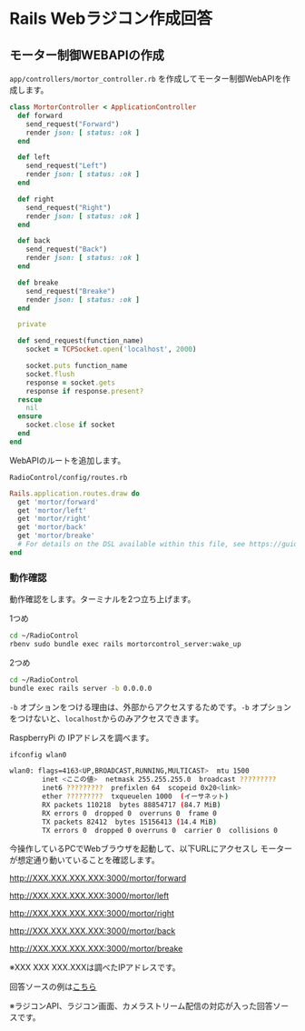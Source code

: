 # Rails Webラジコン作成回答

## モーター制御WEBAPIの作成
`app/controllers/mortor_controller.rb` を作成してモーター制御WebAPIを作成します。

```ruby
class MortorController < ApplicationController
  def forward
    send_request("Forward")
    render json: [ status: :ok ]
  end

  def left
    send_request("Left")
    render json: [ status: :ok ]
  end

  def right
    send_request("Right")
    render json: [ status: :ok ]
  end

  def back
    send_request("Back")
    render json: [ status: :ok ]
  end

  def breake
    send_request("Breake")
    render json: [ status: :ok ]
  end

  private

  def send_request(function_name)
    socket = TCPSocket.open('localhost', 2000)

    socket.puts function_name
    socket.flush
    response = socket.gets
    response if response.present?
  rescue
    nil
  ensure
    socket.close if socket
  end
end
```

WebAPIのルートを追加します。

`RadioControl/config/routes.rb`
```ruby
Rails.application.routes.draw do
  get 'mortor/forward'
  get 'mortor/left'
  get 'mortor/right'
  get 'mortor/back'
  get 'mortor/breake'
  # For details on the DSL available within this file, see https://guides.rubyonrails.org/routing.html
end
```


### 動作確認
動作確認をします。ターミナルを2つ立ち上げます。

1つめ

```bash
cd ~/RadioControl
rbenv sudo bundle exec rails mortorcontrol_server:wake_up
```

2つめ

```bash
cd ~/RadioControl
bundle exec rails server -b 0.0.0.0
```

`-b` オプションをつける理由は、外部からアクセスするためです。`-b` オプションをつけないと、`localhost`からのみアクセスできます。

RaspberryPi の IPアドレスを調べます。

```bash
ifconfig wlan0

wlan0: flags=4163<UP,BROADCAST,RUNNING,MULTICAST>  mtu 1500
        inet <ここの値>  netmask 255.255.255.0  broadcast ?????????
        inet6 ?????????  prefixlen 64  scopeid 0x20<link>
        ether ?????????  txqueuelen 1000  (イーサネット)
        RX packets 110218  bytes 88854717 (84.7 MiB)
        RX errors 0  dropped 0  overruns 0  frame 0
        TX packets 82412  bytes 15156413 (14.4 MiB)
        TX errors 0  dropped 0 overruns 0  carrier 0  collisions 0
```

今操作しているPCでWebブラウザを起動して、以下URLにアクセスし
モーターが想定通り動いていることを確認します。

http://XXX.XXX.XXX.XXX:3000/mortor/forward

http://XXX.XXX.XXX.XXX:3000/mortor/left

http://XXX.XXX.XXX.XXX:3000/mortor/right

http://XXX.XXX.XXX.XXX:3000/mortor/back

http://XXX.XXX.XXX.XXX:3000/mortor/breake

※XXX XXX XXX.XXXは調べたIPアドレスです。

回答ソースの例は[こちら](RadioControl)

※ラジコンAPI、ラジコン画面、カメラストリーム配信の対応が入った回答ソースです。
